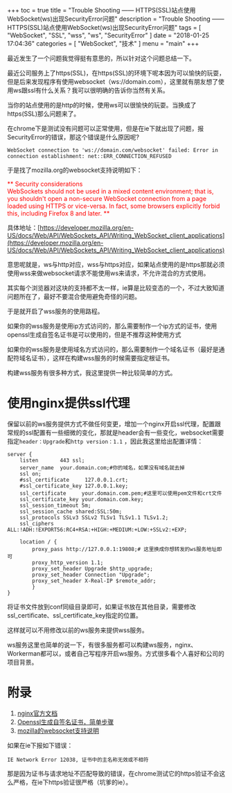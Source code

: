 +++
toc = true
title = "Trouble Shooting —— HTTPS(SSL)站点使用WebSocket(ws)出现SecurityError问题"
description = "Trouble Shooting —— HTTPS(SSL)站点使用WebSocket(ws)出现SecurityError问题"
tags = [
	"WebSocket",
	"SSL",
	"wss",
	"ws",
	"SecurityError"
]
date = "2018-01-25 17:04:36"
categories = [
    "WebSocket",
    "技术"
]
menu = "main"
+++

最近发生了一个问题我觉得挺有意思的，所以针对这个问题总结一下。

最近公司服务上了https(SSL)，在https(SSL)的环境下呢本因为可以愉快的玩耍，但是后来发现程序有使用websocket（ws://domain.com），这里就有朋友想了使用ws跟ssl有什么关系？我可以很明确的告诉你当然有关系。

当你的站点使用的是http的时候，使用ws可以很愉快的玩耍。当换成了https(SSL)那么问题来了。

在chrome下是测试没有问题可以正常使用，但是在ie下就出现了问题，报SecurityError的错误，那这个错误是什么原因呢?

```
WebSocket connection to 'ws://domain.com/websocket' failed: Error in connection establishment: net::ERR_CONNECTION_REFUSED
```

于是找了mozilla.org的websocket支持说明如下：

<span style="color:red">
**
Security considerations<br>
WebSockets should not be used in a mixed content environment; that is, you shouldn't open a non-secure WebSocket connection from a page loaded using HTTPS or vice-versa. In fact, some browsers explicitly forbid this, including Firefox 8 and later.
**
</span>

具体地址：[https://developer.mozilla.org/en-US/docs/Web/API/WebSockets_API/Writing_WebSocket_client_applications](https://developer.mozilla.org/en-US/docs/Web/API/WebSockets_API/Writing_WebSocket_client_applications)

意思呢就是，ws与http对应，wss与https对应，如果站点使用的是https那就必须使用wss来做websocket请求不能使用ws来请求，不允许混合的方式使用。

其实每个浏览器对这块的支持都不太一样，ie算是比较变态的一个，不过大致知道问题所在了，最好不要混合使用避免奇怪的问题。

于是就开启了wss服务的使用路程。

如果你的wss服务是使用ip方式访问的，那么需要制作一个ip方式的证书，使用openssl生成自签名证书是可以使用的，但是不推荐这种使用方式

如果你的wss服务是使用域名方式访问的，那么需要制作一个域名证书（最好是通配符域名证书），这样在构建wss服务的时候需要指定根证书。

构建wss服务有很多种方式，我这里提供一种比较简单的方式。

# 使用nginx提供ssl代理

保留以前的ws服务提供方式不做任何变更，增加一个nginx开启ssl代理，配置跟常规的ssl配置有一些细微的变化，那就是header会有一些变化，websocket需要指定`header：Upgrade`和`http version：1.1` ，因此我这里给出配置详情：

```
server {
    listen       443 ssl;
	server_name  your.domain.com;#你的域名，如果没有域名就去掉
	ssl on;
	#ssl_certificate     127.0.0.1.crt;
    #ssl_certificate_key 127.0.0.1.key;
	ssl_certificate     your.domain.com.pem;#这里可以使用pem文件和crt文件
    ssl_certificate_key your.domain.com.key;
	ssl_session_timeout 5m;
	ssl_session_cache shared:SSL:50m;
	ssl_protocols SSLv3 SSLv2 TLSv1 TLSv1.1 TLSv1.2;
	ssl_ciphers ALL:!ADH:!EXPORT56:RC4+RSA:+HIGH:+MEDIUM:+LOW:+SSLv2:+EXP;

	location / {
		proxy_pass http://127.0.0.1:19808;# 这里换成你想转发的ws服务地址即可
		proxy_http_version 1.1;
		proxy_set_header Upgrade $http_upgrade;
		proxy_set_header Connection "Upgrade";
		proxy_set_header X-Real-IP $remote_addr;
        }
}
```

将证书文件放到conf同级目录即可，如果证书放在其他目录，需要修改ssl_certificate、ssl_certificate_key指定的位置。

这样就可以不用修改以前的ws服务来提供wss服务。

ws服务这里也简单的说一下，有很多服务都可以构建ws服务，nginx、Workerman都可以，或者自己写程序开启ws服务。方式很多看个人喜好和公司的项目背景。

# 附录

1. [nginx官方文档](http://nginx.org/en/docs/)
2. [Openssl生成自签名证书，简单步骤](https://ningyu1.github.io/site/post/51-ssl-cert/)
3. [mozilla的websocket支持说明](https://developer.mozilla.org/en-US/docs/Web/API/WebSockets_API/Writing_WebSocket_client_applications)

如果在ie下报如下错误：

```
IE Network Error 12038, 证书中的主名称无效或不相符
```

那是因为证书与请求地址不匹配导致的错误，在chrome测试它的https验证不会这么严格，在ie下https验证很严格（坑爹的ie）。